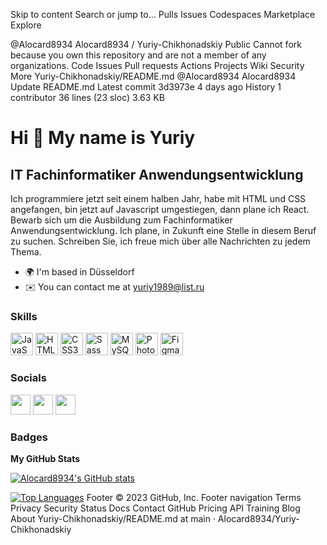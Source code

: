 Skip to content
Search or jump to…
Pulls
Issues
Codespaces
Marketplace
Explore
 
@Alocard8934 
Alocard8934
/
Yuriy-Chikhonadskiy
Public
Cannot fork because you own this repository and are not a member of any organizations.
Code
Issues
Pull requests
Actions
Projects
Wiki
Security
More
Yuriy-Chikhonadskiy/README.md
@Alocard8934
Alocard8934 Update README.md
Latest commit 3d3973e 4 days ago
 History
 1 contributor
36 lines (23 sloc)  3.63 KB

Hi 👋 My name is Yuriy
======================

IT Fachinformatiker Anwendungsentwicklung
-----------------------------------------

Ich programmiere jetzt seit einem halben Jahr, habe mit HTML und CSS angefangen, bin jetzt auf Javascript umgestiegen, dann plane ich React. Bewarb sich um die Ausbildung zum Fachinformatiker Anwendungsentwicklung. Ich plane, in Zukunft eine Stelle in diesem Beruf zu suchen. Schreiben Sie, ich freue mich über alle Nachrichten zu jedem Thema.

* 🌍  I'm based in Düsseldorf
* ✉️  You can contact me at [yuriy1989@list.ru](mailto:yuriy1989@list.ru)

### Skills


<p align="left">
<a href="https://developer.mozilla.org/en-US/docs/Web/JavaScript" target="_blank" rel="noreferrer"><img src="https://raw.githubusercontent.com/danielcranney/readme-generator/main/public/icons/skills/javascript-colored.svg" width="36" height="36" alt="JavaScript" /></a>
<a href="https://developer.mozilla.org/en-US/docs/Glossary/HTML5" target="_blank" rel="noreferrer"><img src="https://raw.githubusercontent.com/danielcranney/readme-generator/main/public/icons/skills/html5-colored.svg" width="36" height="36" alt="HTML5" /></a>
<a href="https://www.w3.org/TR/CSS/#css" target="_blank" rel="noreferrer"><img src="https://raw.githubusercontent.com/danielcranney/readme-generator/main/public/icons/skills/css3-colored.svg" width="36" height="36" alt="CSS3" /></a>
<a href="https://sass-lang.com/" target="_blank" rel="noreferrer"><img src="https://raw.githubusercontent.com/danielcranney/readme-generator/main/public/icons/skills/sass-colored.svg" width="36" height="36" alt="Sass" /></a>
<a href="https://www.mysql.com/" target="_blank" rel="noreferrer"><img src="https://raw.githubusercontent.com/danielcranney/readme-generator/main/public/icons/skills/mysql-colored.svg" width="36" height="36" alt="MySQL" /></a>
<a href="https://www.adobe.com/uk/products/photoshop.html" target="_blank" rel="noreferrer"><img src="https://raw.githubusercontent.com/danielcranney/readme-generator/main/public/icons/skills/photoshop-colored.svg" width="36" height="36" alt="Photoshop" /></a>
<a href="https://www.figma.com/" target="_blank" rel="noreferrer"><img src="https://raw.githubusercontent.com/danielcranney/readme-generator/main/public/icons/skills/figma-colored.svg" width="36" height="36" alt="Figma" /></a>
</p>


### Socials

<p align="left"> <a href="https://www.github.com/Alocard8934" target="_blank" rel="noreferrer"><img src="https://raw.githubusercontent.com/danielcranney/readme-generator/main/public/icons/socials/github.svg" width="32" height="32" /></a> <a href="http://www.instagram.com/locialocard/" target="_blank" rel="noreferrer"><img src="https://raw.githubusercontent.com/danielcranney/readme-generator/main/public/icons/socials/instagram.svg" width="32" height="32" /></a> <a href="https://www.linkedin.com/in/yuriy-chikhonadskiy-6a7305237/" target="_blank" rel="noreferrer"><img src="https://raw.githubusercontent.com/danielcranney/readme-generator/main/public/icons/socials/linkedin.svg" width="32" height="32" /></a></p>

### Badges

<b>My GitHub Stats</b>

<a href="http://www.github.com/Alocard8934"><img src="https://github-readme-stats.vercel.app/api?username=Alocard8934&show_icons=true&hide=&count_private=true&title_color=0891b2&text_color=ffffff&icon_color=0891b2&bg_color=1c1917&hide_border=true&show_icons=true" alt="Alocard8934's GitHub stats" /></a>

<a href="https://github.com/Alocard8934" align="left"><img src="https://github-readme-stats.vercel.app/api/top-langs/?username=Alocard8934&langs_count=10&title_color=0891b2&text_color=ffffff&icon_color=0891b2&bg_color=1c1917&hide_border=true&locale=en&custom_title=Top%20%Languages" alt="Top Languages" /></a>
Footer
© 2023 GitHub, Inc.
Footer navigation
Terms
Privacy
Security
Status
Docs
Contact GitHub
Pricing
API
Training
Blog
About
Yuriy-Chikhonadskiy/README.md at main · Alocard8934/Yuriy-Chikhonadskiy 
